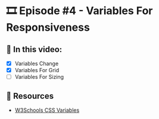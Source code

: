 # 🎞️ Episode #4 - Variables For Responsiveness

## 📝 In this video:
- [x] Variables Change
- [x] Variables For Grid
- [ ] Variables For Sizing

## 🔗 Resources
- [W3Schools CSS Variables](https://www.w3schools.com/css/css3_variables.asp)

